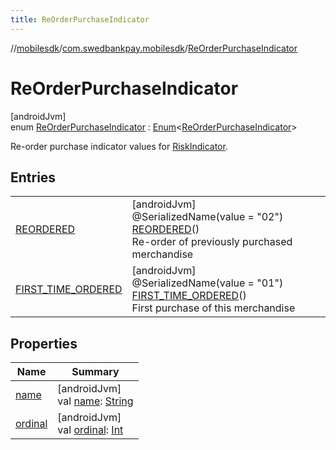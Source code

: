 ```yaml
---
title: ReOrderPurchaseIndicator
---
```

//[mobilesdk](../../../index.html)/[com.swedbankpay.mobilesdk](../index.html)/[ReOrderPurchaseIndicator](index.html)



# ReOrderPurchaseIndicator



[androidJvm]\
enum [ReOrderPurchaseIndicator](index.html) : [Enum](https://kotlinlang.org/api/latest/jvm/stdlib/kotlin/-enum/index.html)&lt;[ReOrderPurchaseIndicator](index.html)&gt; 

Re-order purchase indicator values for [RiskIndicator](../-risk-indicator/index.html).



## Entries


| | |
|---|---|
| [REORDERED](-r-e-o-r-d-e-r-e-d/index.html) | [androidJvm]<br>@SerializedName(value = "02")<br>[REORDERED](-r-e-o-r-d-e-r-e-d/index.html)()<br>Re-order of previously purchased merchandise |
| [FIRST_TIME_ORDERED](-f-i-r-s-t_-t-i-m-e_-o-r-d-e-r-e-d/index.html) | [androidJvm]<br>@SerializedName(value = "01")<br>[FIRST_TIME_ORDERED](-f-i-r-s-t_-t-i-m-e_-o-r-d-e-r-e-d/index.html)()<br>First purchase of this merchandise |


## Properties


| Name | Summary |
|---|---|
| [name](-f-i-r-s-t_-t-i-m-e_-o-r-d-e-r-e-d/index.html#-372974862%2FProperties%2F-1074806346) | [androidJvm]<br>val [name](-f-i-r-s-t_-t-i-m-e_-o-r-d-e-r-e-d/index.html#-372974862%2FProperties%2F-1074806346): [String](https://kotlinlang.org/api/latest/jvm/stdlib/kotlin/-string/index.html) |
| [ordinal](-f-i-r-s-t_-t-i-m-e_-o-r-d-e-r-e-d/index.html#-739389684%2FProperties%2F-1074806346) | [androidJvm]<br>val [ordinal](-f-i-r-s-t_-t-i-m-e_-o-r-d-e-r-e-d/index.html#-739389684%2FProperties%2F-1074806346): [Int](https://kotlinlang.org/api/latest/jvm/stdlib/kotlin/-int/index.html) |

